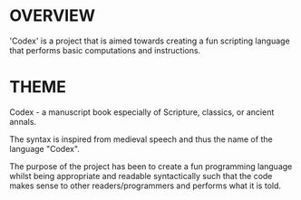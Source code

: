 
# OVERVIEW 

'Codex' is a project that is aimed towards creating a fun scripting language that performs basic computations and instructions.

# THEME

Codex - a manuscript book especially of Scripture, classics, or ancient annals.

The syntax is inspired from medieval speech and thus the name of the language "Codex". 

The purpose of the project has been to create a fun programming language whilst being appropriate and readable syntactically such that the code makes sense to other readers/programmers and performs what it is told.

